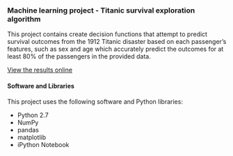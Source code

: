 ### Machine learning project - Titanic survival exploration algorithm

This project contains create decision functions that attempt to predict survival outcomes from the 1912 Titanic disaster based on each passenger’s features, such as sex and age which accurately predict the outcomes for at least 80% of the passengers in the provided data.

[View the results online](https://nazanin1369.github.io/MachineLearning-titanic-survival-exploration/)

#### Software and Libraries
This project uses the following software and Python libraries:
* Python 2.7
* NumPy
* pandas
* matplotlib
* iPython Notebook
